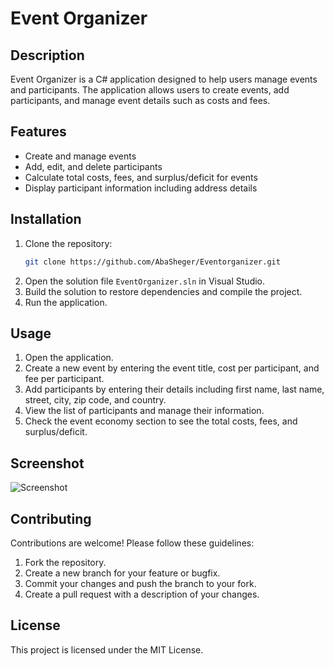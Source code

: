 # Event Organizer

## Description
Event Organizer is a C# application designed to help users manage events and participants. The application allows users to create events, add participants, and manage event details such as costs and fees.

## Features
- Create and manage events
- Add, edit, and delete participants
- Calculate total costs, fees, and surplus/deficit for events
- Display participant information including address details

## Installation
1. Clone the repository:
   ```bash
   git clone https://github.com/AbaSheger/Eventorganizer.git
   ```
2. Open the solution file `EventOrganizer.sln` in Visual Studio.
3. Build the solution to restore dependencies and compile the project.
4. Run the application.

## Usage
1. Open the application.
2. Create a new event by entering the event title, cost per participant, and fee per participant.
3. Add participants by entering their details including first name, last name, street, city, zip code, and country.
4. View the list of participants and manage their information.
5. Check the event economy section to see the total costs, fees, and surplus/deficit.

## Screenshot
![Screenshot](screenshot.png)

## Contributing
Contributions are welcome! Please follow these guidelines:
1. Fork the repository.
2. Create a new branch for your feature or bugfix.
3. Commit your changes and push the branch to your fork.
4. Create a pull request with a description of your changes.

## License
This project is licensed under the MIT License.
